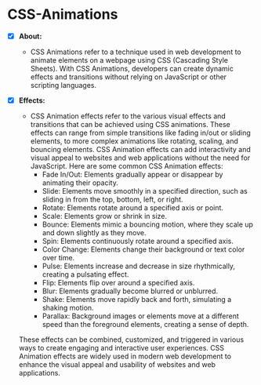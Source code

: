 # CSS-Animations
- [x] <b>About:</b>
  - CSS Animations refer to a technique used in web development to animate elements on a webpage using CSS (Cascading 
    Style Sheets). With CSS Animations, developers can create dynamic effects and transitions without relying on 
    JavaScript or other scripting languages.
- [x] <b>Effects:</b>
  - CSS Animation effects refer to the various visual effects and transitions that can be achieved using CSS animations. 
   These effects can range from simple transitions like fading in/out or sliding elements, to more complex animations 
   like rotating, scaling, and bouncing elements. CSS Animation effects can add interactivity and visual appeal to 
   websites and web applications without the need for JavaScript.
   Here are some common CSS Animation effects:
     - Fade In/Out: Elements gradually appear or disappear by animating their opacity.
     - Slide: Elements move smoothly in a specified direction, such as sliding in from the top, bottom, left, or right.
     - Rotate: Elements rotate around a specified axis or point.
     - Scale: Elements grow or shrink in size.
     - Bounce: Elements mimic a bouncing motion, where they scale up and down slightly as they move.
     - Spin: Elements continuously rotate around a specified axis.
     - Color Change: Elements change their background or text color over time.
     - Pulse: Elements increase and decrease in size rhythmically, creating a pulsating effect.
     - Flip: Elements flip over around a specified axis.
     - Blur: Elements gradually become blurred or unblurred.
     - Shake: Elements move rapidly back and forth, simulating a shaking motion.
     - Parallax: Background images or elements move at a different speed than the foreground elements, creating a sense 
       of depth.

   These effects can be combined, customized, and triggered in various ways to create engaging and interactive user 
   experiences. CSS Animation effects are widely used in modern web development to enhance the visual appeal and 
   usability 
   of websites and web applications.
